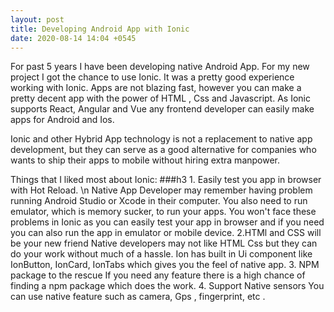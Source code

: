 ```yaml
---
layout: post
title: Developing Android App with Ionic
date: 2020-08-14 14:04 +0545
---
```

For past 5 years I have been developing native Android App. For my new project I got the chance to use Ionic. It was a pretty good experience working with Ionic. Apps are not blazing fast, however you can make a pretty decent app with the power of HTML , Css and Javascript. As Ionic supports React, Angular and Vue any frontend developer can easily make apps for Android and Ios.

Ionic and other Hybrid App technology is not a replacement to native app development, but they can serve as a good alternative for companies who wants to ship their apps to mobile without hiring extra manpower.

Things that I liked most about Ionic:
###h3 1. Easily test you app in browser with Hot Reload. \n
Native App Developer may remember having problem running Android Studio or Xcode in their computer. You also need to run emulator, which is memory sucker, to run your apps. You won't face these problems in Ionic as you can easily test your app in browser and if you need you can also run the app in emulator or mobile device.
2.HTMl and CSS will be your new friend
Native developers may not like HTML Css but they can do your work without much of a hassle. Ion has built in Ui component like IonButton, IonCard, IonTabs which gives you the feel of native app.
3. NPM package to the rescue
If you need any feature there is a high chance of finding a npm package which does the work. 
4. Support Native sensors
You can use native feature such as camera, Gps , fingerprint, etc .
